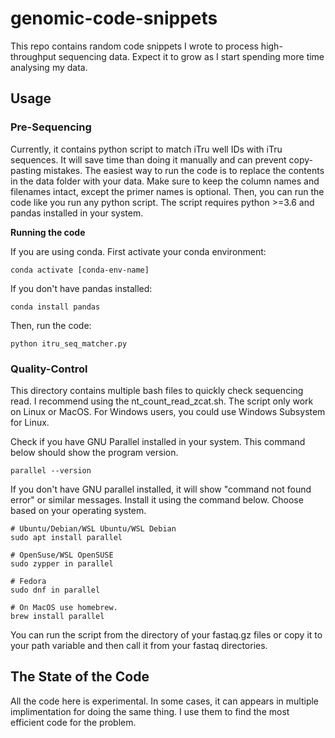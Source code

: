 # genomic-code-snippets
This repo contains random code snippets I wrote to process high-throughput sequencing data. Expect it to grow as I start spending more time analysing my data. 

## Usage

### Pre-Sequencing
Currently, it contains python script to match iTru well IDs with iTru sequences. It will save time than doing it manually and can prevent copy-pasting mistakes. The easiest way to run the code is to replace the contents in the data folder with your data. Make sure to keep the column names and filenames intact, except the primer names is optional. Then, you can run the code like you run any python script. The script requires python >=3.6 and pandas installed in your system.

<b>Running the code</b>

If you are using conda. First activate your conda environment:

```
conda activate [conda-env-name]
```

If you don't have pandas installed:

```
conda install pandas
```

Then, run the code:

```
python itru_seq_matcher.py
```


### Quality-Control
This directory contains multiple bash files to quickly check sequencing read. I recommend using the nt_count_read_zcat.sh. The script only work on Linux or MacOS. For Windows users, you could use Windows Subsystem for Linux.

Check if you have GNU Parallel installed in your system. This command below should show the program version. 

```
parallel --version
```

If you don't have GNU parallel installed, it will show "command not found error" or similar messages. Install it using the command below. Choose based on your operating system.

```
# Ubuntu/Debian/WSL Ubuntu/WSL Debian
sudo apt install parallel

# OpenSuse/WSL OpenSUSE
sudo zypper in parallel

# Fedora
sudo dnf in parallel

# On MacOS use homebrew. 
brew install parallel

```

You can run the script from the directory of your fastaq.gz files or copy it to your path variable and then call it from your fastaq directories. 

## The State of the Code
All the code here is experimental. In some cases, it can appears in multiple implimentation for doing the same thing. I use them to find the most efficient code for the problem. 
